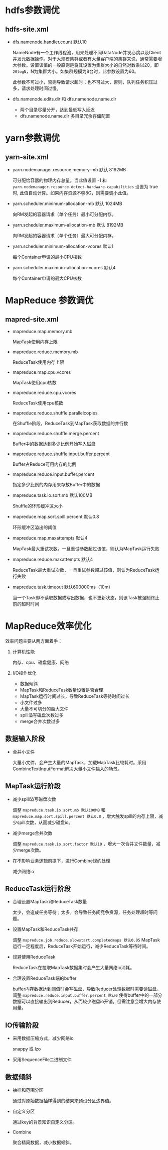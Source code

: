 # hdfs参数调优

## hdfs-site.xml

- dfs.namenode.handler.count 默认10

  NameNode有一个工作线程池，用来处理不同DataNode并发心跳以及Client并发元数据操作。对于大规模集群或者有大量客户端的集群来说，通常需要增大参数。设置该值的一般原则是将其设置为集群大小的自然对数乘以20，即 `20logN`，N为集群大小。如集群规模为8台时，此参数设置为60。

  此参数不可过小，否则导致请求超时；也不可过大，否则，队列任务积压过多，请求处理时间过慢。

- dfs.namenode.edits.dir 和 dfs.namenode.name.dir

  - 两个目录尽量分开，达到最低写入延迟
  - dfs.namenode.name.dir 多目录冗余存储配置



# yarn参数调优

## yarn-site.xml

- yarn.nodemanager.resource.memory-mb 默认 8192MB

  可分配给容器的物理内存总量。当此值设置 -1 和 `yarn.nodemanager.resource.detect-hardware-capabilities` 设置为 true时, 此值自动计算。如果内存资源不够8G，则需要调小此值。

- yarn.scheduler.minimum-allocation-mb 默认 1024MB

  向RM发起的容器请求（单个任务）最小可分配内存。

- yarn.scheduler.maximum-allocation-mb  默认 8192MB

  向RM发起的容器请求（单个任务）最大可分配内存。

- yarn.scheduler.minimum-allocation-vcores 默认1

  每个Container申请的最小CPU核数

- yarn.scheduler.maximum-allocation-vcores 默认4

  每个Container申请的最大CPU核数



# MapReduce 参数调优

## mapred-site.xml

- mapreduce.map.memory.mb

  MapTask使用内存上限

- mapreduce.reduce.memory.mb

  ReduceTask使用内存上限

- mapreduce.map.cpu.vcores

  MapTask使用cpu核数

- mapreduce.reduce.cpu.vcores

  ReduceTask使用cpu核数

- mapreduce.reduce.shuffle.parallelcopies

  在Shuffle阶段，ReduceTask到MapTask获取数据的并行数

- mapreduce.reduce.shuffle.merge.percent

  Buffer中的数据达到多少比例开始写入磁盘

- mapreduce.reduce.shuffle.input.buffer.percent

  Buffer占Reduce可用内存的比例

- mapreduce.reduce.input.buffer.percent

  指定多少比例的内存用来存放Buffer中的数据

- mapreduce.task.io.sort.mb 默认100MB

  Shuffle的环形缓冲区大小

- mapreduce.map.sort.spill.percent 默认0.8

  环形缓冲区溢出的阈值

- mapreduce.map.maxattempts 默认4

  MapTask最大重试次数，一旦重试参数超过该值，则认为MapTask运行失败

- mapreduce.reduce.maxattempts 默认4

  ReduceTask最大重试次数，一旦重试参数超过该值，则认为ReduceTask运行失败

- mapreduce.task.timeout 默认600000ms（10m）

  当一个Task即不读取数据或写出数据，也不更新状态，则该Task被强制终止前的超时时间



# MapReduce效率优化

效率问题主要从两方面着手：

1. 计算机性能

   内存、cpu、磁盘健康、网络

2. I/O操作优化

   - 数据倾斜
   - MapTask和ReduceTask数量设置是否合理
   - MapTask运行时间过长，导致ReduceTask等待时间过长
   - 小文件过多
   - 大量不可切分的超大文件
   - spill溢写磁盘次数过多
   - merge合并次数过多



## 数据输入阶段

- 合并小文件

  大量小文件，会产生大量的MapTask，加载MapTask比较耗时。采用CombineTextInputFormat解决大量小文件输入的场景。



## MapTask运行阶段

- 减少spill溢写磁盘次数

  调整 `mapreduce.task.io.sort.mb 默认100MB` 和 `mapreduce.map.sort.spill.percent 默认0.8` ，增大触发spill的内存上限，减少spill次数，从而减少磁盘io。

- 减少merge合并次数

  调整 `mapreduce.task.io.sort.factor 默认10` ，增大一次合并文件数量，减少merge次数。

- 在不影响业务逻辑前提下，进行Combine规约处理

  减少网络io



## ReduceTask运行阶段

- 合理设置MapTask和ReduceTask数量

  太少，会造成任务等待；太多，会导致任务间竞争资源，任务处理超时等问题。

- 设置MapTask和ReduceTask共存

  调整 `mapreduce.job.reduce.slowstart.completedmaps 默认0.05` MapTask运行一定程度后，ReduceTask开始运行，减少ReduceTask等待时间。 

- 规避使用ReduceTask

  ReduceTask在拉取MapTask数据集时会产生大量网络io消耗。

- 合理设置ReduceTask端的buffer

  buffer内存数据达到阈值时会写磁盘，导致Reducer处理数据时需要读磁盘。调整 `mapreduce.reduce.input.buffer.percent 默认0` 使得buffer中的一部分数据可以直接输出到Reducer，从而较少磁盘io开销。但需注意会增大内存使用量。



## IO传输阶段

- 采用数据压缩方式，减少网络io

  snappy 或 lzo

- 采用SequenceFile二进制文件



## 数据倾斜

- 抽样和范围分区

  通过对原始数据抽样得到的结果来预设分区边界值。

- 自定义分区

  通过key的背景知识自定义分区。

- Combine

  聚合精简数据，减小数据倾斜。

